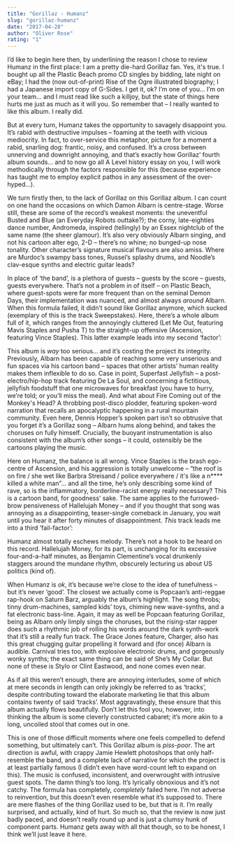 ```yaml
---
title: "Gorillaz - Humanz"
slug: "gorillaz-humanz"
date: "2017-04-28"
author: "Oliver Rose"
rating: "1"
---
```


I’d like to begin here then, by underlining the reason I chose to review Humanz in the first place: I am a pretty die-hard Gorillaz fan. Yes, it's true. I bought up all the Plastic Beach promo CD singles by bidding, late night on eBay; I had the (now out-of-print) Rise of the Ogre illustrated biography; I had a Japanese import copy of G-Sides. I get it, ok? I’m one of you... I’m on your team… and I must read like such a killjoy, but the state of things here hurts me just as much as it will you. So remember that – I really wanted to like this album. I really did.

But at every turn, Humanz takes the opportunity to savagely disappoint you. It’s rabid with destructive impulses – foaming at the teeth with vicious mediocrity. In fact, to over-service this metaphor, picture for a moment a rabid, snarling dog: frantic, noisy, and confused. It’s a cross between unnerving and downright annoying, and that’s exactly how Gorillaz’ fourth album sounds… and to now go all A Level history essay on you, I will work methodically through the factors responsible for this (because experience has taught me to employ explicit pathos in any assessment of the over-hyped…). 

We turn firstly then, to the lack of Gorillaz on this Gorillaz album. I can count on one hand the occasions on which Damon Albarn is centre-stage. Worse still, these are some of the record’s weakest moments: the uneventful Busted and Blue (an Everyday Robots outtake?); the corny, late-eighties dance number, Andromeda, inspired (tellingly) by an Essex nightclub of the same name (the sheer glamour). It’s also very obviously Albarn singing, and not his cartoon alter ego, 2-D – there’s no whine; no bunged-up nose tonality. Other character’s signature musical flavours are also amiss. Where are Murdoc’s swampy bass tones, Russel’s splashy drums, and Noodle’s clav-esque synths and electric guitar leads?

In place of ‘the band’, is a plethora of guests – guests by the score – guests, guests everywhere. That’s not a problem in of itself – on Plastic Beach, where guest-spots were far more frequent than on the seminal Demon Days, their implementation was nuanced, and almost always _around_ Albarn. When this formula failed, it didn’t sound like Gorillaz anymore, which sucked (exemplary of this is the track Sweepstakes). Here, there’s a whole album full of it, which ranges from the annoyingly cluttered (Let Me Out, featuring Mavis Staples and Pusha T) to the straight-up offensive (Ascension, featuring Vince Staples). This latter example leads into my second ‘factor’:

This album is _way_ too serious… and it’s costing the project its integrity. Previously, Albarn has been capable of reaching some very unserious and fun spaces via his cartoon band – spaces that other artists’ human reality makes them inflexible to do so. Case in point, Superfast Jellyfish – a post-electro/hip-hop track featuring De La Soul, and concerning a fictitious, jellyfish foodstuff that one microwaves for breakfast (you have to hurry, we’re told; or you’ll miss the meal). And what about Fire Coming out of the Monkey's Head? A throbbing post-disco plodder, featuring spoken-word narration that recalls an apocalyptic happening in a rural mountain community. Even here, Dennis Hopper’s spoken part isn’t so obtrusive that you forget it’s a Gorillaz song – Albarn hums along behind, and takes the choruses on fully himself. Crucially, the buoyant instrumentation is also consistent with the album’s other songs – it could, ostensibly be the cartoons playing the music.

Here on Humanz, the balance is all wrong. Vince Staples is the brash ego-centre of Ascension, and his aggression is totally unwelcome – “the roof is on fire / she wet like Barbra Streisand / police everywhere / it's like a n\*\*\*\* killed a white man”… and all the time, he’s only describing some kind of rave, so is the inflammatory, borderline-racist energy really necessary? This is a cartoon band, for goodness’ sake. The same applies to the furrowed-brow pensiveness of Hallelujah Money – and if you thought that song was annoying as a disappointing, teaser-single comeback in January, you wait until you hear it after forty minutes of disappointment. _This_ track leads me into a third ‘fail-factor’:

Humanz almost totally eschews melody. There’s not a hook to be heard on this record. Hallelujah Money, for its part, is unchanging for its excessive four-and-a-half minutes, as Benjamin Clementine’s vocal drunkenly staggers around the mundane rhythm, obscurely lecturing us about US politics (kind of).

When Humanz is _ok_, it’s because we’re close to the idea of tunefulness – but it’s never ‘good’. The closest we actually come is Popcaan’s anti-reggae rap-hook on Saturn Barz, arguably the album’s highlight. The song throbs; tinny drum-machines, sampled kids’ toys, chiming new wave-synths, and a fat electronic bass-line. Again, it may as well be Popcaan featuring Gorillaz, being as Albarn only limply sings the choruses, but the rising-star rapper does such a rhythmic job of rolling his words around the dark synth-work that it’s still a really fun track. The Grace Jones feature, Charger, also has this great chugging guitar propelling it forward and (for once) Albarn is audible. Carnival tries too, with explosive electronic drums, and gorgeously wonky synths; the exact same thing can be said of She’s My Collar. But none of these is Stylo or Clint Eastwood, and none comes even near.

As if all this weren’t enough, there are annoying interludes, some of which at mere seconds in length can only jokingly be referred to as ‘tracks’, despite contributing toward the elaborate marketing lie that this album contains twenty of said ‘tracks’. Most aggravatingly, these ensure that this album actually flows beautifully. Don’t let this fool you, however, into thinking the album is some cleverly constructed cabaret; it’s more akin to a long, uncoiled stool that comes out in one.

This is one of those difficult moments where one feels compelled to defend something, but ultimately can’t. This Gorillaz album is _piss-poor_. The art direction is awful, with crappy Jamie Hewlett photoshops that only half-resemble the band, and a complete lack of narrative for which the project is at least partially famous (I didn’t even have word-count left to expand on this). The music is confused, inconsistent, and overwrought with intrusive guest spots. The damn thing’s too long. It’s lyrically obnoxious and it’s not catchy. The formula has completely, _completely_ failed here. I’m not adverse to reinvention, but this doesn’t even resemble what it’s supposed to. There are mere flashes of the thing Gorillaz used to be, but that is it. I’m really surprised, and actually, kind of hurt. So much so, that the review is now just badly paced, and doesn’t really round up and is just a clumsy hunk of component parts. Humanz gets away with all that though, so to be honest, I think we’ll just leave it here.
